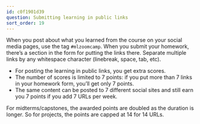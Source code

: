 ```yaml
---
id: c0f1901d39
question: Submitting learning in public links
sort_order: 19
---
```


When you post about what you learned from the course on your social media pages, use the tag `#mlzoomcamp`. When you submit your homework, there’s a section in the form for putting the links there. Separate multiple links by any whitespace character (linebreak, space, tab, etc).

- For posting the learning in public links, you get extra scores.
- The number of scores is limited to 7 points: if you put more than 7 links in your homework form, you’ll get only 7 points.
- The same content can be posted to 7 different social sites and still earn you 7 points if you add 7 URLs per week.

For midterms/capstones, the awarded points are doubled as the duration is longer. So for projects, the points are capped at 14 for 14 URLs.
